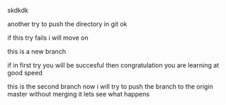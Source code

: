 skdkdk


another try to push the directory in git ok
 
 if this try fails i will move on

 this is a new branch 

 if in first try you will be succesful then congratulation you are learning at good speed 


 this is the second branch now i will try to push the branch to the origin master without merging it lets see what happens